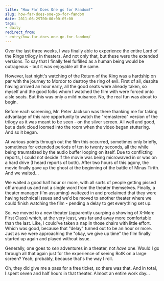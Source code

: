 ```yaml
---
title: "How Far Does One go for Fandom?"
slug: how-far-does-one-go-for-fandom
date: 2011-06-29T00:00:00-05:00
tags:
- daily
redirect_from:
- entry/how-far-does-one-go-for-fandom/
---
```

Over the last three weeks, I was finally able to experience the entire Lord of the Rings trilogy in theaters. And not only that, but these were the extended versions. To say that I finally feel fulfilled as a human being would be outrageous - but it was enjoyable all the same.

However, last night's watching of the Return of the King was a hardship on par with the journey to Mordor to destroy the ring of evil. First of all, despite having arrived an hour early, all the good seats were already taken, so myself and the good folks whom I watched the film with were forced onto aisle seats. But this was only a mild nuisance. No, the real fun was about to begin.

Before each screening, Mr. Peter Jackson was there thanking me for taking advantage of this rare opportunity to watch the "remastered" version of the trilogy as it was meant to be seen - on the silver screen. All well and good, but a dark cloud loomed into the room when the video began stuttering. And so it began.

At various points through out the film this occurred, sometimes only briefly, sometimes for extended periods of ten to twenty seconds, all the while being traumatized by the audio buffer looping on itself. Due to conflicting reports, I could not decide if the movie was being microwaved in or was on a hard drive (I heard reports of both). After two hours of this agony, the movie finally gave up the ghost at the beginning of the battle of Minas Tirith. And we waited...

We waited a good half hour or more, with all sorts of people getting pissed off around us and not a single word from the theater themselves. Finally, a theater manager (I'm assuming) waltezed in and proclaimed that they were having technical issues and we'd be moved to another theater where we could finish watching the film - pending a delay to get everything set up.

So, we moved to a new theater  (apparently usurping a showing of X-Men: First Class) which, at the very least, was far and away more comfortable than the last. Like, I could've taken a nap in those chairs with little effort. Which was good, because that "delay" turned out to be an hour or more. Just as we were approaching the "okay, we give up time" the film finally started up again and played without issue.

Generally, one goes to _see_ adventures in a theater, not _have_ one. Would I go through all that again just for the experience of seeing RotK on a large screen? Yeah, probably, because that's the way I roll.

Oh, they did give me a pass for a free ticket, so there was that. And in total, I spent seven and half hours in that theater. Almost an entire work day...
